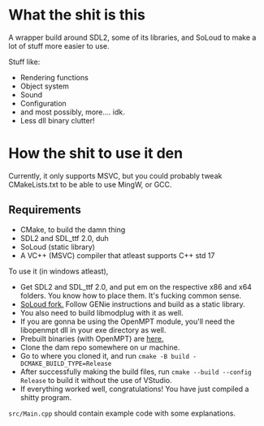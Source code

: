 # What the shit is this

A wrapper build around SDL2, some of its libraries, and SoLoud to make a lot of stuff
more easier to use.

Stuff like:
- Rendering functions
- Object system
- Sound
- Configuration
- and most possibly, more.... idk.
- Less dll binary clutter!

# How the shit to use it den

Currently, it only supports MSVC, but you could probably tweak CMakeLists.txt to be able to use
MingW, or GCC.

## Requirements
- CMake, to build the damn thing
- SDL2 and SDL_ttf 2.0, duh
- SoLoud (static library)
- A VC++ (MSVC) compiler that atleast supports C++ std 17

To use it (in windows atleast),

- Get SDL2 and SDL_ttf 2.0, and put em on the respective x86 and x64 folders.
You know how to place them. It's fucking common sense.
- [SoLoud fork.](https://github.com/haya3218/soloud) Follow GENie instructions and build as a static library.
- You also need to build libmodplug with it as well.
- If you are gonna be using the OpenMPT module, you'll need the libopenmpt dll in your exe directory as well.
- Prebuilt binaries (with OpenMPT) are [here.](https://cdn.discordapp.com/attachments/872338952483381258/942572007705440346/SoLoudMasterBuildSDL2libmodplug.7z)
- Clone the dam repo somewhere on ur machine.
- Go to where you cloned it, and run `cmake -B build -DCMAKE_BUILD_TYPE=Release`
- After successfully making the build files, run `cmake --build --config Release` to build it without the use of VStudio.
- If everything worked well, congratulations! You have just compiled a shitty program.

`src/Main.cpp` should contain example code with some explanations.